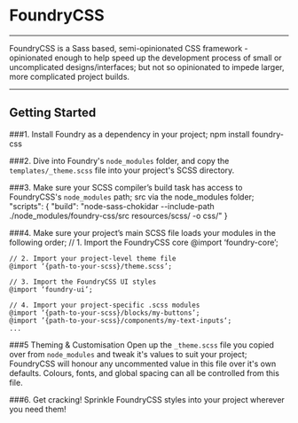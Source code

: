 # FoundryCSS

---

FoundryCSS is a Sass based, semi-opinionated CSS framework - opinionated enough to help speed up the development process of small or uncomplicated designs/interfaces; but not so opinionated to impede larger, more complicated project builds.

---

## Getting Started

###1. Install Foundry as a dependency in your project;
npm install foundry-css

###2. Dive into Foundry's `node_modules` folder, and copy the `templates/_theme.scss` file into your project's SCSS directory.

###3. Make sure your SCSS compiler’s build task has access to FoundryCSS's `node_modules` path; src via the node_modules folder;
"scripts": {
"build": "node-sass-chokidar --include-path ./node_modules/foundry-css/src resources/scss/ -o css/"
}

###4. Make sure your project’s main SCSS file loads your modules in the following order;
// 1. Import the FoundryCSS core
@import ‘foundry-core’;

    // 2. Import your project-level theme file
    @import ‘{path-to-your-scss}/theme.scss’;

    // 3. Import the FoundryCSS UI styles
    @import ‘foundry-ui’;

    // 4. Import your project-specific .scss modules
    @import ‘{path-to-your-scss}/blocks/my-buttons’;
    @import ’{path-to-your-scss}/components/my-text-inputs‘;
    ...

###5 Theming & Customisation
Open up the `_theme.scss` file you copied over from `node_modules` and tweak it's values to suit your project; FoundryCSS will honour any uncommented value in this file over it's own defaults. Colours, fonts, and global spacing can all be controlled from this file.

###6. Get cracking!
Sprinkle FoundryCSS styles into your project wherever you need them!
